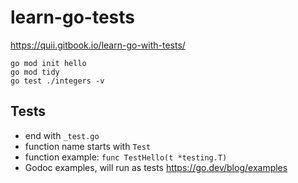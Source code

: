 # learn-go-tests

https://quii.gitbook.io/learn-go-with-tests/

```
go mod init hello
go mod tidy
go test ./integers -v
```

## Tests

- end with `_test.go`
- function name starts with `Test`
- function example: `func TestHello(t *testing.T)`
- Godoc examples, will run as tests https://go.dev/blog/examples
